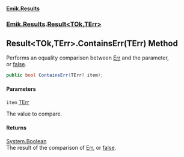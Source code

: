 #### [Emik.Results](index.md 'index')
### [Emik.Results](Emik.Results.md 'Emik.Results').[Result&lt;TOk,TErr&gt;](Result{TOk,TErr}.md 'Emik.Results.Result<TOk,TErr>')

## Result<TOk,TErr>.ContainsErr(TErr) Method

Performs an equality comparison between [Err](Result{TOk,TErr}.Err.md 'Emik.Results.Result<TOk,TErr>.Err') and the parameter,  
or [false](https://docs.microsoft.com/en-us/dotnet/csharp/language-reference/builtin-types/bool 'https://docs.microsoft.com/en-us/dotnet/csharp/language-reference/builtin-types/bool').

```csharp
public bool ContainsErr(TErr? item);
```
#### Parameters

<a name='Emik.Results.Result_TOk,TErr_.ContainsErr(TErr).item'></a>

`item` [TErr](Result{TOk,TErr}.md#Emik.Results.Result_TOk,TErr_.TErr 'Emik.Results.Result<TOk,TErr>.TErr')

The value to compare.

#### Returns
[System.Boolean](https://docs.microsoft.com/en-us/dotnet/api/System.Boolean 'System.Boolean')  
The result of the comparison of [Err](Result{TOk,TErr}.Err.md 'Emik.Results.Result<TOk,TErr>.Err'), or [false](https://docs.microsoft.com/en-us/dotnet/csharp/language-reference/builtin-types/bool 'https://docs.microsoft.com/en-us/dotnet/csharp/language-reference/builtin-types/bool').